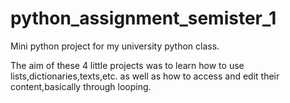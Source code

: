 # python_assignment_semister_1
Mini python project for my university python class.

The aim of these 4 little projects was to learn how to use lists,dictionaries,texts,etc. as well as how to access and edit their content,basically through looping.
